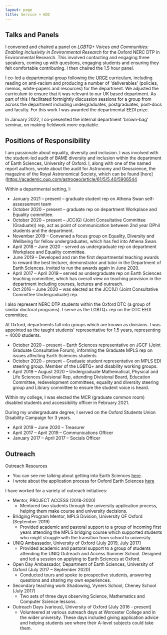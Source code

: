 ```yaml
---
layout: page
title: Service + EDI
---
```

## Talks and Panels
I convened and chaired a panel on _LGBTQ+ Voices and Communities: Enabling Inclusivity in Environmental Research_ for the Oxford NERC DTP in Environmental Research. This involved contacting and engaging three speakers, coming up with questions, engaging students and ensuring they felt comfortable contributing. I then chaired the 1.5 hour panel. 

I co-led a departmental group following the [URGE](urgeoscience.org) curriculum, including reading on anti-racism and producing a number of 'deliverables' (policies, memos, white-papers and resources) for the department. We adjusted the curriculum to ensure that it was relevant to our UK based department. As part of this I facilitated fortnightly discussion sessions for a group from across the department including undergraduates, postgraduates, post-docs and faculty. For this work I was awarded the departmental EEDI prize. 

In January 2022, I co-presented the internal department 'brown-bag' seminar, on making fieldwork more equitable. 

## Positions of Responsibility
I am passionate about equality, diversity and inclusion. I was involved with the student-led audit of BAME diversity and inclusion within the department of Earth Sciences, University of Oxford. I, along with one of the named report authors, wrote about the audit for Astronomy and Geoscience, the magazine of the Royal Astronomical Society, which can be found [here](https://academic.oup.com/astrogeo/article/61/5/5.40/5906544

Within a departmental setting, I:
+	January 2021 – present – graduate student rep on Athena Swan self-assessement team
+	October 2020 – present – graduate rep on department Workplace and Equality committee. 
+	October 2020 – present – JCC(G) (Joint Consultative Committee (Graduate)) rep, act as point of communication between 2nd year DPhil students and the department.
+	November 2019 – Convened a focus group on Equality, Diversity and Wellbeing for fellow undergraduates, which has fed into Athena Swan.
+	April 2018 – June 2020 – served as undergraduate rep on department Workplace and Equality committee. 
+	June 2019 – Developed and ran the first departmental teaching awards to reward the best lecturer, demonstrator and tutor in the Department of Earth Sciences. Invited to run the awards again in June 2020.  
+ April 2017 – April 2019 – served as undergraduate rep on Earth Sciences teaching committee, which has overall view on teaching provision in the department including courses, lectures and outreach.
+ Oct 2016 – June 2020 – was elected as the JCC(U) (Joint Consultative Committee Undergraduate) rep.

I also represent NERC DTP students within the Oxford DTC (a group of similar doctoral programs). I serve as the LGBTQ+ rep on the DTC EEDI committee. 

At Oxford, departments fall into groups which are known as divisions. I was appointed as the taught students' representative for 1.5 years, representing ~ 4000 students.
+ October 2020 – present – Earth Sciences representative on JGCF (Joint Graduate Consultative Forum), informing the Graduate MPLS rep on issues affecting Earth Sciences students
+ October 2020 – present – Graduate student representative on MPLS EDI steering group. Member of the LGBTQ+ and disability working groups. 
+ April 2019 – August 2020 – Undergraduate Mathematical, Physical and Life Sciences Divisional Rep, attending Divisional Board, Education Committee, redevelopment committees, equality and diversity steering group and Library committee to ensure the student voice is heard. 

Within my college, I was elected the MCR (graduate common room) disabled students and accessibility officer in February 2021.

During my undergraduate degree, I served on the Oxford Students Union Disability Campaign for 3 years.
+ April 2019 – June 2020 – Treasurer 
+	April 2017 – April 2019 – Communications Officer 
+ January 2017 – April 2017 – Socials Officer

## Outreach
Outreach Resources
* You can see me talking about getting into Earth Sciences [here](https://youtu.be/0d5puC8o-H0). 
* I wrote about the application process for Oxford Earth Sciences [here](https://carambalache.wordpress.com/2016/09/18/applying-to-oxford-earth-sciences/)

I have worked for a variety of outreach initiatives:
* Mentor, PROJECT ACCESS (2018-2020)
  * Mentored two students through the university application process, helping them make course and university decisions. 
* Bridging Program Mentor, MPLS Division, University OF Oxford (September 2019)
  * Provided academic and pastoral support to a group of incoming first years attending the MPLS bridging course which supported students who might struggle with the transition from school to university.
* UNIQ Ambassador, University of Oxford (July 2019, July 2017)
  * Provided academic and pastoral support to a group of students attending the UNIQ Outreach and Access Summer School. Designed and led a session on applying to Earth Sciences at Oxford.
* Open Day Ambassador, Department of Earth Sciences, University of Oxford (July 2017 – September 2020)
  * Conducted tours and spoke to prospective students, answering questions and sharing my own experiences.
* Secondary teaching work Shadowing, Vyners School, Cheney School (July 2017)
  * Two sets of three days observing Science, Mathematics and Computer Science lessons.
* Outreach Days (various), University of Oxford (July 2016 - present)
  * Volunteered at various outreach days at Worcester College and in the wider university. These days included giving application advice and helping students see where their A-level subjects could take them.


